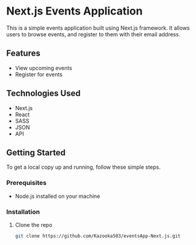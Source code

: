 # Next.js Events Application

This is a simple events application built using Next.js framework. It allows users to browse events, and register to them with their email address. 

## Features

- View upcoming events
- Register for events

## Technologies Used

- Next.js
- React
- SASS
- JSON
- API
  
## Getting Started

To get a local copy up and running, follow these simple steps.

### Prerequisites

- Node.js installed on your machine

### Installation

1. Clone the repo
   ```sh
   git clone https://github.com/Kazooka503/eventsApp-Next.js.git
